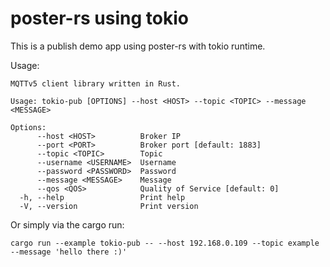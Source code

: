 # poster-rs using tokio

This is a publish demo app using poster-rs with tokio runtime.

Usage:

```
MQTTv5 client library written in Rust.

Usage: tokio-pub [OPTIONS] --host <HOST> --topic <TOPIC> --message <MESSAGE>

Options:
      --host <HOST>          Broker IP
      --port <PORT>          Broker port [default: 1883]
      --topic <TOPIC>        Topic
      --username <USERNAME>  Username
      --password <PASSWORD>  Password
      --message <MESSAGE>    Message
      --qos <QOS>            Quality of Service [default: 0]
  -h, --help                 Print help
  -V, --version              Print version
```

Or simply via the cargo run:

```
cargo run --example tokio-pub -- --host 192.168.0.109 --topic example --message 'hello there :)'
```
